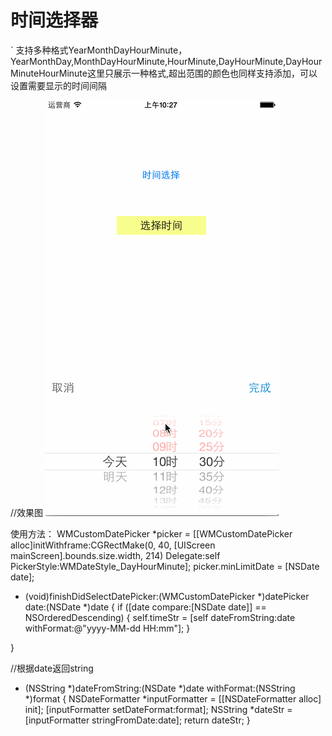 # 时间选择器
` 支持多种格式YearMonthDayHourMinute，YearMonthDay,MonthDayHourMinute,HourMinute,DayHourMinute,DayHourMinuteHourMinute这里只展示一种格式,超出范围的颜色也同样支持添加，可以设置需要显示的时间间隔

//效果图
![](https://github.com/HaoRuizhi/timeSelect/blob/master/TimeSelect/时间选择.gif)



使用方法：
WMCustomDatePicker *picker = [[WMCustomDatePicker alloc]initWithframe:CGRectMake(0, 40, [UIScreen mainScreen].bounds.size.width, 214) Delegate:self PickerStyle:WMDateStyle_DayHourMinute];
picker.minLimitDate = [NSDate date];
- (void)finishDidSelectDatePicker:(WMCustomDatePicker *)datePicker date:(NSDate *)date
{
if ([date compare:[NSDate date]] == NSOrderedDescending) {
self.timeStr = [self dateFromString:date withFormat:@"yyyy-MM-dd HH:mm"];
}

}

//根据date返回string
- (NSString *)dateFromString:(NSDate *)date withFormat:(NSString *)format {
NSDateFormatter *inputFormatter = [[NSDateFormatter alloc] init];
[inputFormatter setDateFormat:format];
NSString *dateStr = [inputFormatter stringFromDate:date];
return dateStr;
}

